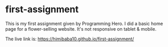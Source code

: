 # first-assignment

This is my first assignment given by Programming Hero. I did a basic home page for a flower-selling website. It's not responsive on tablet & mobile.

The live link is: https://himibaba10.github.io/first-assignment/
